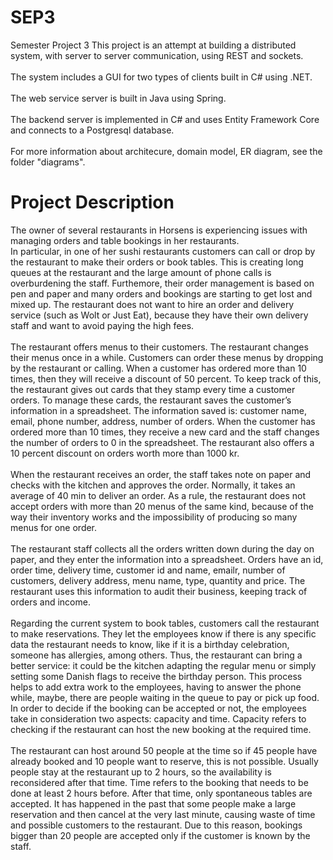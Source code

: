 # SEP3
Semester Project 3
This project is an attempt at building a distributed system, with server to server communication, using REST and sockets.\
\
The system includes a GUI for two types of clients built in C# using .NET.\
\
The web service server is built in Java using Spring.\
\
The backend server is implemented in C# and uses Entity Framework Core and connects to a Postgresql database.\
\
For more information about architecure, domain model, ER diagram, see the folder "diagrams".

# Project Description
The owner of several restaurants in Horsens is experiencing issues with managing orders and table bookings in her restaurants.\
In particular, in one of her sushi restaurants customers can call or drop by the restaurant to make their orders or book tables. This is creating long queues at the restaurant and the large amount of phone calls is overburdening the staff. Furthemore, their order management is based on pen and paper and many orders and bookings are starting to get lost and mixed up. The restaurant does not want to hire an order and delivery service (such as Wolt or Just Eat), because they have their own delivery staff
and want to avoid paying the high fees.\
\
The restaurant offers menus to their customers. The restaurant changes their menus once in a while. Customers can order these menus by dropping by the restaurant or calling. When a customer has ordered more than 10 times, then they will receive a discount of 50 percent. To keep track of this, the restaurant gives out cards that they stamp every time a customer orders. To manage these cards, the restaurant saves the customer’s information in a spreadsheet. The information saved is: customer name, email, phone number, address, number of orders. When the customer has ordered more than 10 times, they receive a new card and the staff changes the number of orders to 0 in the spreadsheet. The restaurant also offers a 10 percent discount on orders worth more than 1000 kr.\
\
When the restaurant receives an order, the staff takes note on paper and checks with the kitchen and approves the order. Normally, it takes an average of 40 min to deliver
an order. As a rule, the restaurant does not accept orders with more than 20 menus of the same kind, because of the way their inventory works and the impossibility of
producing so many menus for one order.\
\
The restaurant staff collects all the orders written down during the day on paper, and they enter the information into a spreadsheet. Orders have an id, order time, delivery
time, customer id and name, emailr, number of customers, delivery address, menu name, type, quantity and price. The restaurant uses this information to audit their business, keeping track of orders and income.\
\
Regarding the current system to book tables, customers call the restaurant to make reservations. They let the employees know if there is any specific data the restaurant
needs to know, like if it is a birthday celebration, someone has allergies, among others. Thus, the restaurant can bring a better service: it could be the kitchen adapting the regular menu or simply setting some Danish flags to receive the birthday person. This process helps to add extra work to the employees, having to answer the phone while,
maybe, there are people waiting in the queue to pay or pick up food. In order to decide if the booking can be accepted or not, the employees take in consideration two aspects: capacity and time. Capacity refers to checking if the restaurant can host the new booking at the required time.\
\
The restaurant can host around 50 people at the time so if 45 people have already booked and 10 people want to reserve, this is not possible. Usually people stay at the restaurant up to 2 hours, so the availability is reconsidered after that time. Time refers to the booking that needs to be done at least 2 hours before. After that time, only spontaneous tables are accepted. It has happened in the past that some people make a large reservation and then cancel at the very last minute, causing waste of time and possible customers to the restaurant. Due to this reason, bookings bigger than 20 people are accepted only if the customer is known by the staff.

